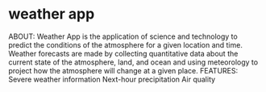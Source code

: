 # weather app
ABOUT:
     Weather App is the application of science and technology to predict the conditions of the atmosphere for a given location and time. Weather forecasts are made by collecting quantitative data about the current state of the atmosphere, land, and ocean and using meteorology to project how the atmosphere will change at a given place.
FEATURES:
      Severe weather information
      Next-hour precipitation
      Air quality

